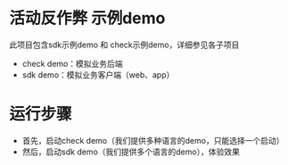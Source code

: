 # 活动反作弊 示例demo

此项目包含sdk示例demo 和 check示例demo，详细参见各子项目

* check demo：模拟业务后端
* sdk demo：模拟业务客户端（web、app）

# 运行步骤

* 首先，启动check demo（我们提供多种语言的demo，只能选择一个启动）
* 然后，启动sdk demo（我们提供多个语言的demo），体验效果

